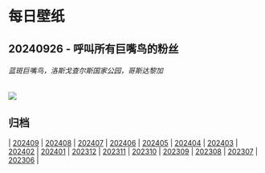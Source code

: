 # 每日壁纸

## 20240926 - 呼叫所有巨嘴鸟的粉丝

###### 蓝斑巨嘴鸟，洛斯戈查尔斯国家公园，哥斯达黎加

![](https://www.bing.com/th?id=OHR.LittleToucanet_ZH-CN2910262009_UHD.jpg)

## 归档

| [202409](/202409/README.md)
| [202408](/202408/README.md)
| [202407](/202407/README.md)
| [202406](/202406/README.md)
| [202405](/202405/README.md)
| [202404](/202404/README.md)
| [202403](/202403/README.md)
| [202402](/202402/README.md)
| [202401](/202401/README.md)
| [202312](/202312/README.md)
| [202311](/202311/README.md)
| [202310](/202310/README.md)
| [202309](/202309/README.md)
| [202308](/202308/README.md)
| [202307](/202307/README.md)
| [202306](/202306/README.md)
|